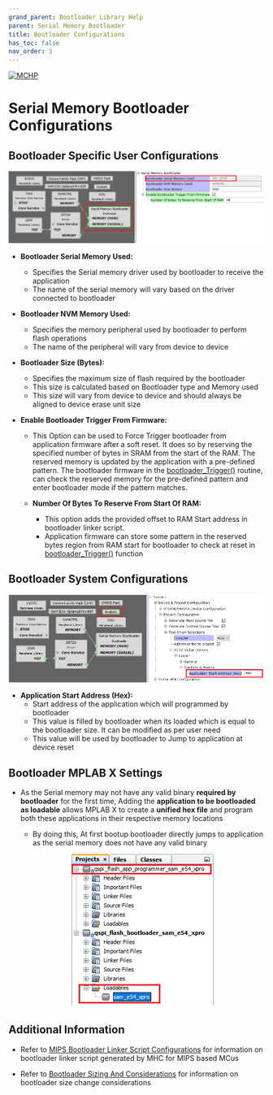 ```yaml
---
grand_parent: Bootloader Library Help
parent: Serial Memory Bootloader
title: Bootloader Configurations
has_toc: false
nav_order: 3
---
```


[![MCHP](https://www.microchip.com/ResourcePackages/Microchip/assets/dist/images/logo.png)](https://www.microchip.com)

# Serial Memory Bootloader Configurations

## Bootloader Specific User Configurations

<p align="center">
    <img src = "./images/serial_bootloader_mhc_config.png"/>
</p>

- **Bootloader Serial Memory Used:**
    - Specifies the Serial memory driver used by bootloader to receive the application
    - The name of the serial memory will vary based on the driver connected to bootloader

- **Bootloader NVM Memory Used:**
    - Specifies the memory peripheral used by bootloader to perform flash operations
    - The name of the peripheral will vary from device to device

- **Bootloader Size (Bytes):**
    - Specifies the maximum size of flash required by the bootloader
    - This size is calculated based on Bootloader type and Memory used
    - This size will vary from device to device and should always be aligned to device erase unit size

- **Enable Bootloader Trigger From Firmware:**
    - This Option can be used to Force Trigger bootloader from application firmware after a soft reset. It does so by reserving the specified number of bytes in SRAM from the start of the RAM. The reserved memory is updated by the application with a pre-defined pattern. The bootloader firmware in the [bootloader_Trigger()](./serial_bootloader_library_interface.md#bootloader_trigger) routine, can check the reserved memory for the pre-defined pattern and enter bootloader mode if the pattern matches.

    - **Number Of Bytes To Reserve From Start Of RAM:**
        - This option adds the provided offset to RAM Start address in bootloader linker script.
        - Application firmware can store some pattern in the reserved bytes region from RAM start for bootloader to check at reset in [bootloader_Trigger()](./serial_bootloader_library_interface.md#bootloader_trigger) function

## Bootloader System Configurations

<p align="center">
    <img src = "./images/serial_bootloader_mhc_config_system.png"/>
</p>

- **Application Start Address (Hex):**
    - Start address of the application which will programmed by bootloader
    - This value is filled by bootloader when its loaded which is equal to the bootloader size. It can be modified as per user need
    - This value will be used by bootloader to Jump to application at device reset

## Bootloader MPLAB X Settings

- As the Serial memory may not have any valid binary **required by bootloader** for the first time, Adding the **application to be bootloaded as loadable** allows MPLAB X to create a **unified hex file** and program both these applications in their respective memory locations
    - By doing this, At first bootup bootloader directly jumps to application as the serial memory does not have any valid binary

    <p align="center">
        <img src = "./images/serial_bootloader_loadable.png"/>
    </p>

## Additional Information

- Refer to [MIPS Bootloader Linker Script Configurations](../../../../mips/docs/mips_bootloader_linker_config.md) for information on bootloader linker script generated by MHC for MIPS based MCus

- Refer to [Bootloader Sizing And Considerations](../../../../docs/bootloader_sizing_and_considerations.md) for information on bootloader size change considerations
